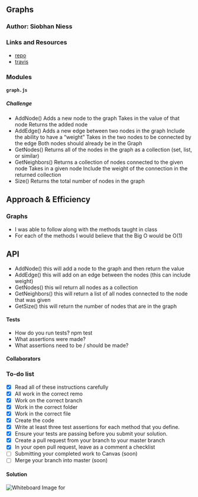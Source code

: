## Graphs

### Author: Siobhan Niess

### Links and Resources
* [repo](https://github.com/niesssiobhan/data-structures-and-algorithms/tree/master/code-challenges/graph)
* [travis](https://www.travis-ci.com/niesssiobhan/data-structures-and-algorithms)

### Modules
#### `graph.js`
##### Challenge
* AddNode()
Adds a new node to the graph
Takes in the value of that node
Returns the added node
* AddEdge()
Adds a new edge between two nodes in the graph
Include the ability to have a “weight”
Takes in the two nodes to be connected by the edge
Both nodes should already be in the Graph
* GetNodes()
Returns all of the nodes in the graph as a collection (set, list, or similar)
* GetNeighbors()
Returns a collection of nodes connected to the given node
Takes in a given node
Include the weight of the connection in the returned collection
* Size()
Returns the total number of nodes in the graph

## Approach & Efficiency
### Graphs
* I was able to follow along with the methods taught in class 
* For each of the methods I would believe that the Big O would be O(1)

## API
* AddNode() this will add a node to the graph and then return the value 
* AddEdge() this will add on an edge between the nodes (this can include weight)
* GetNodes() this wil return all nodes as a collection
* GetNeighbors() this will return a list of all nodes connected to the node that was given
* GetSize() this will return the number of nodes that are in the graph

#### Tests
* How do you run tests?
npm test
* What assertions were made?
* What assertions need to be / should be made?

#### Collaborators

### To-do list
- [x] Read all of these instructions carefully
- [x] All work in the correct remo
- [x] Work on the correct branch
- [x] Work in the correct folder
- [x] Work in the correct file
- [x] Create the code
- [x] Write at least three test assertions for each method that you define.
- [x] Ensure your tests are passing before you submit your solution.
- [x] Create a pull request from your branch to your master branch
- [x] In your open pull request, leave as a comment a checklist
- [ ] Submitting your completed work to Canvas (soon)
- [ ] Merge your branch into master (soon)

#### Solution
![Whiteboard Image for ](./assets/.jpg)